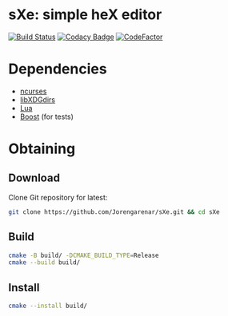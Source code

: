 sXe: simple heX editor
======================

[![Build Status](https://travis-ci.com/Jorengarenar/sXe.svg?branch=master)](https://travis-ci.com/Jorengarenar/sXe)
[![Codacy Badge](https://app.codacy.com/project/badge/Grade/16282bcfff234db6b499436128e32684)](https://www.codacy.com/gh/Jorengarenar/sXe/dashboard?utm_source=github.com&amp;utm_medium=referral&amp;utm_content=Jorengarenar/sXe&amp;utm_campaign=Badge_Grade)
[![CodeFactor](https://www.codefactor.io/repository/github/jorengarenar/sXe/badge)](https://www.codefactor.io/repository/github/jorengarenar/sXe)
<!-- [![Language grade: C/C++](https://img.shields.io/lgtm/grade/cpp/g/Jorengarenar/sXe.svg?logo=lgtm&logoWidth=18)](https://lgtm.com/projects/g/Jorengarenar/sXe/context:cpp) -->

# Dependencies

* [ncurses](https://invisible-island.net/ncurses)
* [libXDGdirs](https://github.com/Jorengarenar/libXDGdirs)
* [Lua](https://www.lua.org)
* [Boost](https://www.boost.org) (for tests)

# Obtaining

## Download

Clone Git repository for latest:
```sh
git clone https://github.com/Jorengarenar/sXe.git && cd sXe
```

## Build
```sh
cmake -B build/ -DCMAKE_BUILD_TYPE=Release
cmake --build build/
```

## Install
```sh
cmake --install build/
```
